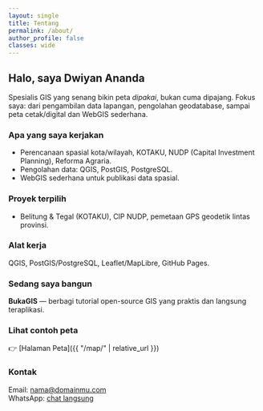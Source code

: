 ```yaml
---
layout: single
title: Tentang
permalink: /about/
author_profile: false
classes: wide
---
```


## Halo, saya Dwiyan Ananda
Spesialis GIS yang senang bikin peta *dipakai*, bukan cuma dipajang. Fokus saya: dari pengambilan data lapangan, pengolahan geodatabase, sampai peta cetak/digital dan WebGIS sederhana.

### Apa yang saya kerjakan
- Perencanaan spasial kota/wilayah, KOTAKU, NUDP (Capital Investment Planning), Reforma Agraria.
- Pengolahan data: QGIS, PostGIS, PostgreSQL. 
- WebGIS sederhana untuk publikasi data spasial.

### Proyek terpilih
- Belitung & Tegal (KOTAKU), CIP NUDP, pemetaan GPS geodetik lintas provinsi.

### Alat kerja
QGIS, PostGIS/PostgreSQL, Leaflet/MapLibre, GitHub Pages.

### Sedang saya bangun
**BukaGIS** — berbagi tutorial open-source GIS yang praktis dan langsung teraplikasi.

### Lihat contoh peta
👉 [Halaman Peta]({{ "/map/" | relative_url }})

### Kontak
Email: [nama@domainmu.com](mailto:nama@domainmu.com)  
WhatsApp: [chat langsung](https://wa.me/62XXXXXXXXXX)
